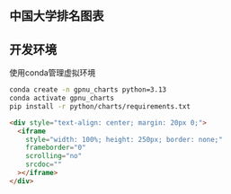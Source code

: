 ## 中国大学排名图表

## 开发环境

使用conda管理虚拟环境

```bash
conda create -n gpnu_charts python=3.13
conda activate gpnu_charts
pip install -r python/charts/requirements.txt
```

```html
<div style="text-align: center; margin: 20px 0;">
  <iframe
    style="width: 100%; height: 250px; border: none;"
    frameborder="0"
    scrolling="no"
    srcdoc=""
  ></iframe>
</div>
```

